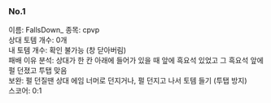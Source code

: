 ### No.1<br>
이름: FallsDown_
종목: cpvp <br>
상대 토템 개수: 0개 <br>
내 토템 개수: 확인 불가능 (창 닫아버림) <br>
패배 이유 분석: 상대가 한 칸 아래에 들어가 있을 때 앞에 흑요석 있었고 그 흑요석 앞에 펄 던졌고 투탭 맞음<br>
보완: 펄 던질땐 상대 에임 너머로 던지거나, 펄 던지고 나서 토템 들기 (투탭 방지) <br>
스코어: 0:1 <br>